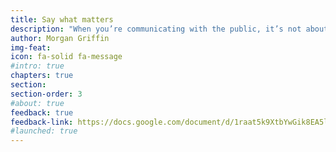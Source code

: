 ```yaml
---
title: Say what matters
description: "When you’re communicating with the public, it’s not about you (or your agency) — it’s about your users. Government must communicate in a way that helps people understand essential information and take action."
author: Morgan Griffin
img-feat: 
icon: fa-solid fa-message
#intro: true
chapters: true
section: 
section-order: 3
#about: true
feedback: true
feedback-link: https://docs.google.com/document/d/1raat5k9XtbYwGik8EA5l7GBVqAKsn67brwtCrhOiIUo/edit?usp=sharing
#launched: true
---
```


